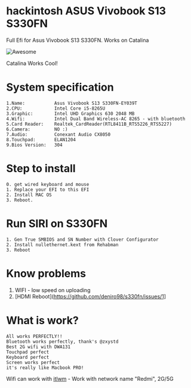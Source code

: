 # hackintosh ASUS Vivobook S13 S330FN
Full Efi for Asus Vivobook S13 S330FN. Works on Catalina

![Awesome](https://github.com/deniro98/s330fn/blob/master/screenshot.png?raw=true)

Catalina Works Cool!

# System specification

    1.Name:           Asus Vivobook S13 S330FN-EY039T
    2.CPU:            Intel Core i5-8265U
    3.Graphic:        Intel UHD Graphics 630 2048 MB
    4.Wifi:           Intel Dual Band Wireless-AC 8265 - with bluetooth 
    5.Card Reader:    Realtek_CardReader(RTL8411B_RTS5226_RTS5227)
    6.Camera:         NO :)
    7.Audio:          Conexant Audio CX8050
    8.Touchpad:       ELAN1204
    9.Bios Version:   304

# Step to install

	0. get wired keyboard and mouse
	1. Replace your EFI to this EFI
	2. Install MAC OS
	3. Reboot.
	
	
# Run SIRI on S330FN

	1. Gen True SMBIOS and SN Number with Clover Configurator
	2. Install nullethernet.kext from Rehabman
	3. Reboot

# Know problems

1. WIFI - low speed on uploading
2. [HDMI Reboot](https://github.com/deniro98/s330fn/issues/1]

# What is work?

    All works PERFECTLY!!
    Bluetooth works perfectly, thank's @zxystd
    Best 2G wifi with DWA131
    Touchpad perfect
    Keyboard perfect
    Screen works perfect
    it's really like Macbook PRO!
   
Wifi can work with [itlwm](https://github.com/zxystd/itlwm) - Work with network name "Redmi", 2G/5G
